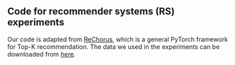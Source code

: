 ## Code for recommender systems (RS) experiments

Our code is adapted from [ReChorus](https://github.com/THUIR/ReChorus), which is a general PyTorch framework for Top-K recommendation. The data we used in the experiments can be downloaded from [here](https://drive.google.com/drive/folders/1hZ1T24hFCUmkHRLTdR4GxX9BoD3LFNBm?usp=sharing).
